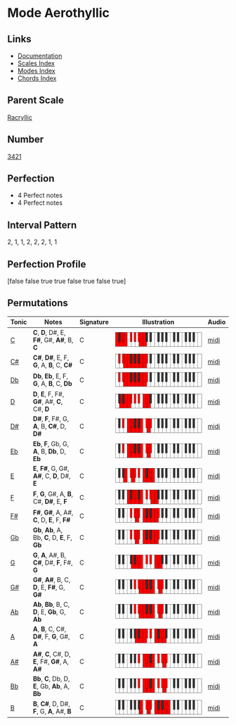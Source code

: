 # Mode Aerothyllic

## Links

- [Documentation](index.md)
- [Scales Index](Scales.md)
- [Modes Index](Modes.md)
- [Chords Index](Chords.md)

## Parent Scale

[Racryllic](ScaleRacryllic.md)

## Number

[3421](https://ianring.com/musictheory/scales/3421)

## Perfection

- 4 Perfect notes
- 4 Perfect notes

## Interval Pattern

2, 1, 1, 2, 2, 2, 1, 1

## Perfection Profile

[false false true true false true false true]

## Permutations

| Tonic | Notes | Signature | Illustration | Audio |
|-------|-------|-----------|--------------|-------|
| [C](ModeCNaturalAerothyllic.md) | **C**, **D**, D#, E, **F#**, G#, **A#**, B, **C** | C | ![CNaturalAerothyllic](ModeCNaturalAerothyllic.png) | [midi](https://github.com/edipermadi/music/blob/main/docs/ModeCNaturalAerothyllic.mid?raw=true) |
| [C#](ModeCSharpAerothyllic.md) | **C#**, **D#**, E, F, **G**, A, **B**, C, **C#** | C | ![CSharpAerothyllic](ModeCSharpAerothyllic.png) | [midi](https://github.com/edipermadi/music/blob/main/docs/ModeCSharpAerothyllic.mid?raw=true) |
| [Db](ModeDFlatAerothyllic.md) | **Db**, **Eb**, E, F, **G**, A, **B**, C, **Db** | C | ![DFlatAerothyllic](ModeDFlatAerothyllic.png) | [midi](https://github.com/edipermadi/music/blob/main/docs/ModeDFlatAerothyllic.mid?raw=true) |
| [D](ModeDNaturalAerothyllic.md) | **D**, **E**, F, F#, **G#**, A#, **C**, C#, **D** | C | ![DNaturalAerothyllic](ModeDNaturalAerothyllic.png) | [midi](https://github.com/edipermadi/music/blob/main/docs/ModeDNaturalAerothyllic.mid?raw=true) |
| [D#](ModeDSharpAerothyllic.md) | **D#**, **F**, F#, G, **A**, B, **C#**, D, **D#** | C | ![DSharpAerothyllic](ModeDSharpAerothyllic.png) | [midi](https://github.com/edipermadi/music/blob/main/docs/ModeDSharpAerothyllic.mid?raw=true) |
| [Eb](ModeEFlatAerothyllic.md) | **Eb**, **F**, Gb, G, **A**, B, **Db**, D, **Eb** | C | ![EFlatAerothyllic](ModeEFlatAerothyllic.png) | [midi](https://github.com/edipermadi/music/blob/main/docs/ModeEFlatAerothyllic.mid?raw=true) |
| [E](ModeENaturalAerothyllic.md) | **E**, **F#**, G, G#, **A#**, C, **D**, D#, **E** | C | ![ENaturalAerothyllic](ModeENaturalAerothyllic.png) | [midi](https://github.com/edipermadi/music/blob/main/docs/ModeENaturalAerothyllic.mid?raw=true) |
| [F](ModeFNaturalAerothyllic.md) | **F**, **G**, G#, A, **B**, C#, **D#**, E, **F** | C | ![FNaturalAerothyllic](ModeFNaturalAerothyllic.png) | [midi](https://github.com/edipermadi/music/blob/main/docs/ModeFNaturalAerothyllic.mid?raw=true) |
| [F#](ModeFSharpAerothyllic.md) | **F#**, **G#**, A, A#, **C**, D, **E**, F, **F#** | C | ![FSharpAerothyllic](ModeFSharpAerothyllic.png) | [midi](https://github.com/edipermadi/music/blob/main/docs/ModeFSharpAerothyllic.mid?raw=true) |
| [Gb](ModeGFlatAerothyllic.md) | **Gb**, **Ab**, A, Bb, **C**, D, **E**, F, **Gb** | C | ![GFlatAerothyllic](ModeGFlatAerothyllic.png) | [midi](https://github.com/edipermadi/music/blob/main/docs/ModeGFlatAerothyllic.mid?raw=true) |
| [G](ModeGNaturalAerothyllic.md) | **G**, **A**, A#, B, **C#**, D#, **F**, F#, **G** | C | ![GNaturalAerothyllic](ModeGNaturalAerothyllic.png) | [midi](https://github.com/edipermadi/music/blob/main/docs/ModeGNaturalAerothyllic.mid?raw=true) |
| [G#](ModeGSharpAerothyllic.md) | **G#**, **A#**, B, C, **D**, E, **F#**, G, **G#** | C | ![GSharpAerothyllic](ModeGSharpAerothyllic.png) | [midi](https://github.com/edipermadi/music/blob/main/docs/ModeGSharpAerothyllic.mid?raw=true) |
| [Ab](ModeAFlatAerothyllic.md) | **Ab**, **Bb**, B, C, **D**, E, **Gb**, G, **Ab** | C | ![AFlatAerothyllic](ModeAFlatAerothyllic.png) | [midi](https://github.com/edipermadi/music/blob/main/docs/ModeAFlatAerothyllic.mid?raw=true) |
| [A](ModeANaturalAerothyllic.md) | **A**, **B**, C, C#, **D#**, F, **G**, G#, **A** | C | ![ANaturalAerothyllic](ModeANaturalAerothyllic.png) | [midi](https://github.com/edipermadi/music/blob/main/docs/ModeANaturalAerothyllic.mid?raw=true) |
| [A#](ModeASharpAerothyllic.md) | **A#**, **C**, C#, D, **E**, F#, **G#**, A, **A#** | C | ![ASharpAerothyllic](ModeASharpAerothyllic.png) | [midi](https://github.com/edipermadi/music/blob/main/docs/ModeASharpAerothyllic.mid?raw=true) |
| [Bb](ModeBFlatAerothyllic.md) | **Bb**, **C**, Db, D, **E**, Gb, **Ab**, A, **Bb** | C | ![BFlatAerothyllic](ModeBFlatAerothyllic.png) | [midi](https://github.com/edipermadi/music/blob/main/docs/ModeBFlatAerothyllic.mid?raw=true) |
| [B](ModeBNaturalAerothyllic.md) | **B**, **C#**, D, D#, **F**, G, **A**, A#, **B** | C | ![BNaturalAerothyllic](ModeBNaturalAerothyllic.png) | [midi](https://github.com/edipermadi/music/blob/main/docs/ModeBNaturalAerothyllic.mid?raw=true) |
